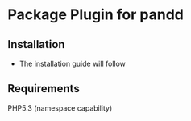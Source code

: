 # Package Plugin for pandd
## Installation
* The installation guide will follow

## Requirements
PHP5.3 (namespace capability)

